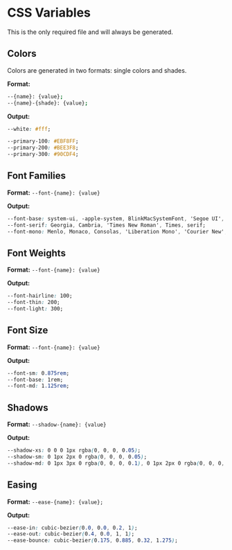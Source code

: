 # CSS Variables

This is the only required file and will always be generated.

## Colors

Colors are generated in two formats: single colors and shades.

**Format:**
```bash
--{name}: {value};
--{name}-{shade}: {value};
```

**Output:**
```css
--white: #fff;

--primary-100: #EBF8FF;
--primary-200: #BEE3F8;
--primary-300: #90CDF4;
```

## Font Families

**Format:** `--font-{name}: {value}`

**Output:**
```css
--font-base: system-ui, -apple-system, BlinkMacSystemFont, 'Segoe UI', Roboto, Oxygen, Ubuntu, Cantarell, 'Open Sans', 'Helvetica Neue', sans-serif;
--font-serif: Georgia, Cambria, 'Times New Roman', Times, serif;
--font-mono: Menlo, Monaco, Consolas, 'Liberation Mono', 'Courier New', monospace;
```

## Font Weights

**Format:** `--font-{name}: {value}`

**Output:**
```css
--font-hairline: 100;
--font-thin: 200;
--font-light: 300;
```

## Font Size

**Format:** `--font-{name}: {value}`

**Output:**
```css
--font-sm: 0.875rem;
--font-base: 1rem;
--font-md: 1.125rem;
```

## Shadows

**Format:** `--shadow-{name}: {value}`

**Output:**
```css
--shadow-xs: 0 0 0 1px rgba(0, 0, 0, 0.05);
--shadow-sm: 0 1px 2px 0 rgba(0, 0, 0, 0.05);
--shadow-md: 0 1px 3px 0 rgba(0, 0, 0, 0.1), 0 1px 2px 0 rgba(0, 0, 0, 0.06);
```

## Easing

**Format:** `--ease-{name}: {value};`

**Output:**
```css
--ease-in: cubic-bezier(0.0, 0.0, 0.2, 1);
--ease-out: cubic-bezier(0.4, 0.0, 1, 1);
--ease-bounce: cubic-bezier(0.175, 0.885, 0.32, 1.275);
```